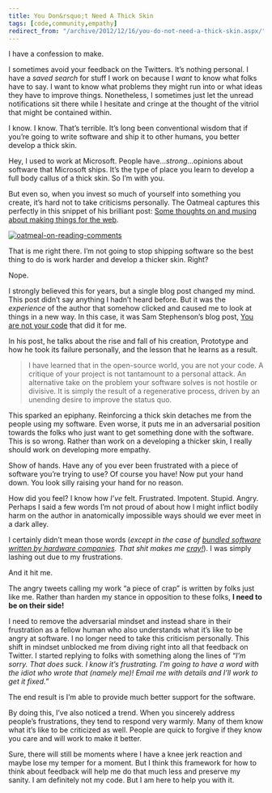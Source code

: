 ```yaml
---
title: You Don&rsquo;t Need A Thick Skin
tags: [code,community,empathy]
redirect_from: "/archive/2012/12/16/you-do-not-need-a-thick-skin.aspx/"
---
```


I have a confession to make.

I sometimes avoid your feedback on the Twitters. It’s nothing personal.
I have a *saved search* for stuff I work on because I *want* to know
what folks have to say. I want to know what problems they might run into
or what ideas they have to improve things. Nonetheless, I sometimes just
let the unread notifications sit there while I hesitate and cringe at
the thought of the vitriol that might be contained within.

I know. I know. That’s terrible. It’s long been conventional wisdom that
if you’re going to write software and ship it to other humans, you
better develop a thick skin.

Hey, I used to work at Microsoft. People have…*strong*…opinions about
software that Microsoft ships. It’s the type of place you learn to
develop a full body callus of a thick skin. So I’m with you.

But even so, when you invest so much of yourself into something you
create, it’s hard not to take criticisms personally. The Oatmeal
captures this perfectly in this snippet of his brilliant post: [Some
thoughts on and musing about making things for the
web](http://theoatmeal.com/comics/making_things "Some thoughts on making things").

[![oatmeal-on-reading-comments](https://haacked.com/images/haacked_com/WindowsLiveWriter/You-Dont-Need-A-Thick-Skin_BDFB/oatmeal-on-reading-comments_thumb.png "oatmeal-on-reading-comments")](https://haacked.com/images/haacked_com/WindowsLiveWriter/You-Dont-Need-A-Thick-Skin_BDFB/oatmeal-on-reading-comments_2.png)

That is me right there. I’m not going to stop shipping software so the
best thing to do is work harder and develop a thicker skin. Right?

Nope.

I strongly believed this for years, but a single blog post changed my
mind. This post didn’t say anything I hadn’t heard before. But it was
the *experience* of the author that somehow clicked and caused me to
look at things in a new way. In this case, it was Sam Stephenson’s blog
post, [You are not your
code](http://sstephenson.us/posts/you-are-not-your-code "You are not your code")
that did it for me.

In his post, he talks about the rise and fall of his creation, Prototype
and how he took its failure personally, and the lesson that he learns as
a result.

> I have learned that in the open-source world, you are not your code. A
> critique of your project is not tantamount to a personal attack. An
> alternative take on the problem your software solves is not hostile or
> divisive. It is simply the result of a regenerative process, driven by
> an unending desire to improve the status quo.

This sparked an epiphany. Reinforcing a thick skin detaches me from the
people using my software. Even worse, it puts me in an adversarial
position towards the folks who just want to get something done with the
software. This is so wrong. Rather than work on a developing a thicker
skin, I really should work on developing more empathy.

Show of hands. Have any of you ever been frustrated with a piece of
software you’re trying to use? Of course you have! Now put your hand
down. You look silly raising your hand for no reason.

How did you feel? I know how *I’ve* felt. Frustrated. Impotent. Stupid.
Angry. Perhaps I said a few words I’m not proud of about how I might
inflict bodily harm on the author in anatomically impossible ways should
we ever meet in a dark alley.

I certainly didn’t mean those words (*except in the case of* [*bundled
software written by hardware companies*](http://www.codinghorror.com/blog/2009/07/nobody-hates-software-more-than-software-developers.html "Nobody hates software more than software developers")*.
That shit makes me [cray!](https://www.urbandictionary.com/define.php?term=Cray)*). I was simply lashing out due to my
frustrations.

And it hit me.

The angry tweets calling my work “a piece of crap” is written by folks
just like me. Rather than harden my stance in opposition to these folks,
**I need to be on their side!**

I need to remove the adversarial mindset and instead share in their
frustration as a fellow human who also understands what it’s like to be
angry at software. I no longer need to take this criticism personally.
This shift in mindset unblocked me from diving right into all that
feedback on Twitter. I started replying to folks with something along
the lines of “*I’m sorry. That does suck. I know it’s frustrating. I’m
going to have a word with the idiot who wrote that (namely me)! Email me
with details and I’ll work to get it fixed.*”

The end result is I’m able to provide much better support for the
software.

By doing this, I’ve also noticed a trend. When you sincerely address
people’s frustrations, they tend to respond very warmly. Many of them
know what it’s like to be criticized as well. People are quick to
forgive if they know you care and will work to make it better.

Sure, there will still be moments where I have a knee jerk reaction and
maybe lose my temper for a moment. But I think this framework for how to
think about feedback will help me do that much less and preserve my
sanity. I am definitely not my code. But I am here to help you with it.

